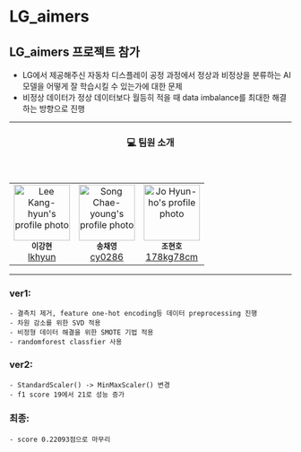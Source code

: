 # LG_aimers
## LG_aimers 프로젝트 참가
- LG에서 제공해주신 자동차 디스플레이 공정 과정에서 정상과 비정상을 분류하는 AI 모델을 어떻게 잘 학습시킬 수 있는가에 대한 문제
- 비정상 데이터가 정상 데이터보다 월등히 적을 때 data imbalance를 최대한 해결하는 방향으로 진행

---

<header>
    <h3> 💻 팀원 소개 </h3>
    
</header>
  
<table>
  <tbody>
    <tr>
      <td align="center">
  <img src="https://avatars.githubusercontent.com/u/102892446?v=4" width="100px;" alt="Lee Kang-hyun's profile photo"/><br />
  <sub><b>이강현</b></sub><br />
  <a href="https://github.com/lkhyun">lkhyun</a>
</td>
      <td align="center">
  <img src="https://avatars.githubusercontent.com/u/112750856?v=4" width="100px;" alt="Song Chae-young's profile photo"/><br />
  <sub><b>송채영</b></sub><br />
  <a href="https://github.com/cy0286">cy0286</a>
</td>
       <td align="center">
  <img src="https://avatars.githubusercontent.com/u/101550897?v=4" width="100px;" alt="Jo Hyun-ho's profile photo"/><br />
  <sub><b>조현호</b></sub><br />
  <a href="https://github.com/178kg78cm">178kg78cm</a>
</td>
    </tr>
  </tbody>
</table>

---

### ver1: 
    - 결측치 제거, feature one-hot encoding등 데이터 preprocessing 진행
    - 차원 감소를 위한 SVD 적용
    - 비정형 데이터 해결을 위한 SMOTE 기법 적용
    - randomforest classfier 사용

### ver2:
    - StandardScaler() -> MinMaxScaler() 변경
    - f1 score 19에서 21로 성능 증가

### 최종:
    - score 0.22093점으로 마무리
